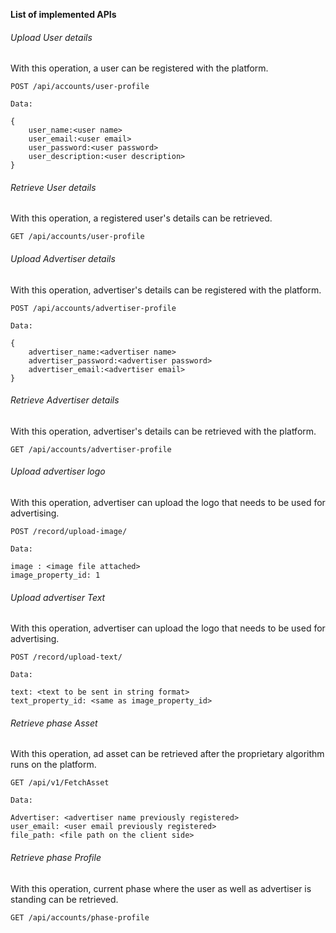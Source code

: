 **List of implemented APIs** 

###### _Upload User details_

With this operation, a user can be registered with the platform.

~~~
POST /api/accounts/user-profile

Data:

{
    user_name:<user name>
    user_email:<user email>
    user_password:<user password>
    user_description:<user description>
}
~~~

###### _Retrieve User details_

With this operation, a registered user's details can be retrieved. 

~~~
GET /api/accounts/user-profile
~~~

###### _Upload Advertiser details_

With this operation, advertiser's details can be registered with the platform.
~~~
POST /api/accounts/advertiser-profile

Data:

{
    advertiser_name:<advertiser name>
    advertiser_password:<advertiser password>
    advertiser_email:<advertiser email>
}
~~~

###### _Retrieve Advertiser details_

With this operation, advertiser's details can be retrieved with the platform.

~~~
GET /api/accounts/advertiser-profile
~~~


###### _Upload advertiser logo_

With this operation, advertiser can upload the logo that needs to be used
for advertising.

~~~
POST /record/upload-image/

Data:

image : <image file attached>
image_property_id: 1
~~~

###### _Upload advertiser Text_

With this operation, advertiser can upload the logo that needs to be used
for advertising.

~~~
POST /record/upload-text/

Data:

text: <text to be sent in string format>
text_property_id: <same as image_property_id>

~~~

###### _Retrieve phase Asset_

With this operation, ad asset can be retrieved after 
the proprietary algorithm runs on the platform.

~~~
GET /api/v1/FetchAsset

Data:

Advertiser: <advertiser name previously registered>
user_email: <user email previously registered>
file_path: <file path on the client side>
~~~

###### _Retrieve phase Profile_

With this operation, current phase where the user as well as advertiser is standing
can be retrieved.

~~~
GET /api/accounts/phase-profile
~~~






